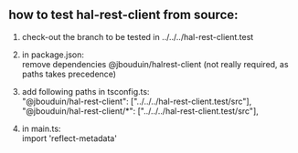 ## how to test hal-rest-client from source:

1. check-out the branch to be tested in ../../../hal-rest-client.test

2. in package.json:<br>
remove dependencies @jbouduin/halrest-client (not really required, as paths takes precedence)

3. add following paths in tsconfig.ts:<br>
"@jbouduin/hal-rest-client": ["../../../hal-rest-client.test/src"],<br>
"@jbouduin/hal-rest-client/*": ["../../../hal-rest-client.test/src"],

4. in main.ts:<br>
import 'reflect-metadata'